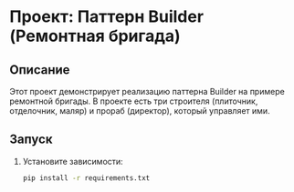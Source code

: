 # Проект: Паттерн Builder (Ремонтная бригада)

## Описание
Этот проект демонстрирует реализацию паттерна Builder на примере ремонтной бригады. В проекте есть три строителя (плиточник, отделочник, маляр) и прораб (директор), который управляет ими.

## Запуск
1. Установите зависимости:
   ```bash
   pip install -r requirements.txt